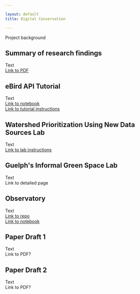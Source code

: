 ```yaml
---

layout: default
title: Digital Conservation

---
```

Project background

## Summary of research findings
Text \
[Link to PDF](Digital%20Conservation%20Summary.pdf)

## eBird API Tutorial
Text \
[Link to notebook](https://colab.research.google.com/drive/1HJ5D8zLkQJugdTnsZM7IKofRE8ASPUS3?usp=sharing) \
[Link to tutorial instructions](https://ericnost.github.io/digitalconservation_ebirdapi)

## Watershed Prioritization Using New Data Sources Lab
Text \
[Link to lab instructions](https://ericnost.github.io/digitalconservation_watershedlab)

## Guelph's Informal Green Space Lab
Text \
Link to detailed page

## Observatory
Text \
[Link to repo](https://github.com/ericnost/observatory) \
[Link to notebook](https://colab.research.google.com/drive/1vd6Nm77cDFMpKt5vyDmmZtSfy3bL-HGg?usp=sharing)

## Paper Draft 1
Text \
Link to PDF?

## Paper Draft 2
Text \
Link to PDF?